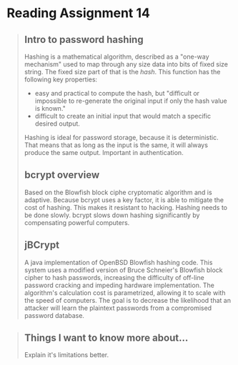 # Reading Assignment 14

>## Intro to password hashing
>
>Hashing is a mathematical algorithm, described as a "one-way mechanism" used to map through any size data into bits of fixed size string. The fixed size part of that is the *hash*. This function has the following key properties:
> - easy and practical to compute the hash, but "difficult or impossible to re-generate the original input if only the hash value is known."
> - difficult to create an initial input that would match a specific desired output.
><!-- Retreived from auth0.com.  -->
>Hashing is ideal for password storage, because it is deterministic. That means that as long as the input is the same, it will always produce the same output. Important in authentication.
>
>## bcrypt overview
>
>Based on the Blowfish block ciphe cryptomatic algorithm and is adaptive. Because bcrypt uses a key factor, it is able to mitigate the cost of hashing. This makes it resistant to hacking. Hashing needs to be done slowly. bcrypt slows down hashing significantly by compensating powerful computers.
>
>## jBCrypt 
>
>A java implementation of OpenBSD Blowfish hashing code. This system uses a modified version of Bruce Schneier's Blowfish block cipher to hash passwords, increasing the difficulty of off-line password cracking and impeding hardware implementation. The algorithm's calculation cost is parametrized, allowing it to scale with the speed of computers. The goal is to decrease the likelihood that an attacker will learn the plaintext passwords from a compromised password database.

>## Things I want to know more about...
>Explain it's limitations better.